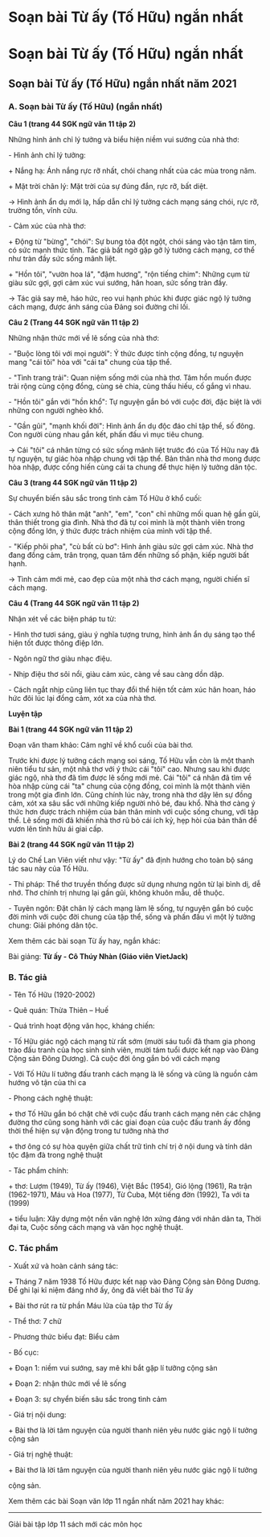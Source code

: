 # Soạn bài Từ ấy (Tố Hữu) ngắn nhất

# Soạn bài Từ ấy (Tố Hữu) ngắn nhất

## Soạn bài Từ ấy (Tố Hữu) ngắn nhất năm 2021

### **A. Soạn bài Từ ấy (Tố Hữu) (ngắn nhất)**

**Câu 1 (trang 44 SGK ngữ văn 11 tập 2)**

Những hình ảnh chỉ lý tưởng và biểu hiện niềm vui sướng của nhà thơ: 

\- Hình ảnh chỉ lý tưởng: 

\+ Nắng hạ: Ánh nắng rực rỡ nhất, chói chang nhất của các mùa trong năm. 

\+ Mặt trời chân lý: Mặt trời của sự đúng đắn, rực rỡ, bất diệt. 

→ Hình ảnh ẩn dụ mới lạ, hấp dẫn chỉ lý tưởng cách mạng sáng chói, rực rỡ, trường tồn, vĩnh cửu. 

\- Cảm xúc của nhà thơ: 

\+ Động từ "bừng", "chói": Sự bung tỏa đột ngột, chói sáng vào tận tâm tim, có sức mạnh thức tỉnh. Tác giả bất ngờ gặp gỡ lý tưởng cách mạng, cơ thể như tràn đầy sức sống mãnh liệt. 

\+ "Hồn tôi", "vườn hoa lá", "đậm hương", "rộn tiếng chim": Những cụm từ giàu sức gợi, gợi cảm xúc vui sướng, hân hoan, sức sống tràn đầy. 

→ Tác giả say mê, háo hức, reo vui hạnh phúc khi được giác ngộ lý tưởng cách mạng, được ánh sáng của Đảng soi đường chỉ lối. 

**Câu 2 (Trang 44 SGK ngữ văn 11 tập 2)**

Những nhận thức mới về lẽ sống của nhà thơ: 

\- "Buộc lòng tôi với mọi người": Ý thức được tính cộng đồng, tự nguyện mang "cái tôi" hòa với "cái ta" chung của tập thể. 

\- "Tình trang trải": Quan niệm sống mới của nhà thơ. Tâm hồn muốn được trải rộng cùng cộng đồng, cùng sẻ chia, cùng thấu hiếu, cố gắng vì nhau. 

\- "Hồn tôi" gắn với "hồn khổ": Tự nguyện gắn bó với cuộc đời, đặc biệt là với những con người nghèo khổ. 

\- "Gần gũi", "mạnh khối đời": Hình ảnh ẩn dụ độc đáo chỉ tập thể, số đông. Con người cùng nhau gắn kết, phấn đấu vì mục tiêu chung. 

→ Cái "tôi" cá nhân từng có sức sống mãnh liệt trước đó của Tố Hữu nay đã tự nguyện, tự giác hòa nhập chung với tập thể. Bản thân nhà thơ mong được hòa nhập, được cống hiến cùng cái ta chung để thực hiện lý tưởng dân tộc. 

**Câu 3 (trang 44 SGK ngữ văn 11 tập 2)**

Sự chuyển biến sâu sắc trong tình cảm Tố Hữu ở khổ cuối: 

\- Cách xưng hô thân mật "anh", "em", "con" chỉ những mối quan hệ gần gũi, thân thiết trong gia đình. Nhà thơ đã tự coi mình là một thành viên trong cộng đồng lớn, ý thức được trách nhiệm của mình với tập thể. 

\- "Kiếp phôi pha", "cù bất cù bơ": Hình ảnh giàu sức gợi cảm xúc. Nhà thơ đang đồng cảm, trân trọng, quan tâm đến những số phận, kiếp người bất hạnh. 

→ Tình cảm mới mẻ, cao đẹp của một nhà thơ cách mạng, người chiến sĩ cách mạng. 

**Câu 4 (Trang 44 SGK ngữ văn 11 tập 2)**

Nhận xét về các biện pháp tu từ: 

\- Hình thơ tươi sáng, giàu ý nghĩa tượng trưng, hình ảnh ẩn dụ sáng tạo thể hiện tốt được thông điệp lớn. 

\- Ngôn ngữ thơ giàu nhạc điệu. 

\- Nhịp điệu thơ sôi nổi, giàu cảm xúc, càng về sau càng dồn dập. 

\- Cách ngắt nhịp cũng liên tục thay đổi thể hiện tốt cảm xúc hân hoan, háo hức đôi lúc lại đồng cảm, xót xa của nhà thơ. 

**Luyện tập**

**Bài 1 (trang 44 SGK ngữ văn 11 tập 2)**

Đoạn văn tham khảo: Cảm nghĩ về khổ cuối của bài thơ. 

Trước khi được lý tưởng cách mạng soi sáng, Tố Hữu vẫn còn là một thanh niên tiểu tư sản, một nhà thơ với ý thức cái "tôi" cao. Nhưng sau khi được giác ngộ, nhà thơ đã tìm được lẽ sống mới mẻ. Cái "tôi" cá nhân đã tìm về hòa nhập cùng cái "ta" chung của cộng đồng, coi mình là một thành viên trong một gia đình lớn. Cũng chính lúc này, trong nhà thơ dậy lên sự đồng cảm, xót xa sâu sắc với những kiếp người nhỏ bé, đau khổ. Nhà thơ càng ý thức hơn được trách nhiệm của bản thân mình với cuộc sống chung, với tập thể. Lẽ sống mới đã khiến nhà thơ rũ bỏ cái ích kỷ, hẹp hòi của bản thân để vươn lên tình hữu ái giai cấp. 

**Bài 2 (trang 44 SGK ngữ văn 11 tập 2)**

Lý do Chế Lan Viên viết như vậy: "Từ ấy" đã định hướng cho toàn bộ sáng tác sau này của Tố Hữu. 

\- Thi pháp: Thể thơ truyền thống được sử dụng nhưng ngôn từ lại bình dị, dễ nhớ. Thơ chính trị nhưng lại gần gũi, không khuôn mẫu, dễ thuộc. 

\- Tuyên ngôn: Đặt chân lý cách mạng làm lẽ sống, tự nguyện gắn bó cuộc đời mình với cuộc đời chung của tập thể, sống và phấn đấu vì một lý tưởng chung: Giải phóng dân tộc. 

Xem thêm các bài soạn Từ ấy hay, ngắn khác:

Bài giảng: **Từ ấy - Cô Thúy Nhàn (Giáo viên VietJack)**

### **B. Tác giả**

\- Tên Tố Hữu (1920-2002) 

\- Quê quán: Thừa Thiên – Huế

\- Quá trình hoạt động văn học, kháng chiến:

\- Tố Hữu giác ngộ cách mạng từ rất sớm (mười sáu tuổi đã tham gia phong trào đấu tranh của học sinh sinh viên, mười tám tuổi được kết nạp vào Đảng Cộng sản Đông Dương). Cả cuộc đời ông gắn bó với cách mạng

\- Với Tố Hữu lí tưởng đấu tranh cách mạng là lẽ sống và cũng là nguồn cảm hướng vô tận của thi ca

\- Phong cách nghệ thuật:

\+ thơ Tố Hữu gắn bó chặt chẽ với cuộc đấu tranh cách mạng nên các chặng đường thơ cũng song hành với các giai đoạn của cuộc đấu tranh ấy đồng thời thể hiện sự vận động trong tư tưởng nhà thơ

\+ thơ ông có sự hòa quyện giữa chất trữ tình chí trị ở nội dung và tính dân tộc đậm đà trong nghệ thuật

\- Tác phẩm chính: 

\+ thơ: Lượm (1949), Từ ấy (1946), Việt Bắc (1954), Gió lộng (1961), Ra trận (1962-1971), Máu và Hoa (1977), Từ Cuba, Một tiếng đờn (1992), Ta với ta (1999)

\+ tiểu luận: Xây dựng một nền văn nghệ lớn xứng đáng với nhân dân ta, Thời đại ta, Cuộc sống cách mạng và văn học nghệ thuật.

### **C. Tác phẩm**

\- Xuất xứ và hoàn cảnh sáng tác: 

\+ Tháng 7 năm 1938 Tố Hữu được kết nạp vào Đảng Cộng sản Đông Dương. Để ghi lại kỉ niệm đáng nhớ ấy, ông đã viết bài thơ Từ ấy

\+ Bài thơ rút ra từ phần Máu lửa của tập thơ Từ ấy

\- Thể thơ: 7 chữ

\- Phương thức biểu đạt: Biểu cảm 

\- Bố cục: 

\+ Đoạn 1: niềm vui sướng, say mê khi bắt gặp lí tưởng cộng sản

\+ Đoạn 2: nhận thức mới về lẽ sống

\+ Đoạn 3: sự chyển biến sâu sắc trong tình cảm

\- Giá trị nội dung: 

\+ Bài thơ là lời tâm nguyện của người thanh niên yêu nước giác ngộ lí tưởng cộng sản

\- Giá trị nghệ thuật:

\+ Bài thơ là lời tâm nguyện của người thanh niên yêu nước giác ngộ lí tưởng 

cộng sản.

Xem thêm các bài Soạn văn lớp 11 ngắn nhất năm 2021 hay khác:

* * *

Giải bài tập lớp 11 sách mới các môn học
